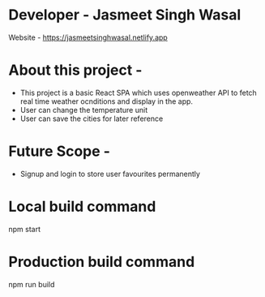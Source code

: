 # Developer - Jasmeet Singh Wasal
Website - https://jasmeetsinghwasal.netlify.app

# About this project -
- This project is a basic React SPA which uses openweather API to fetch real time weather ocnditions and display in the app.
- User can change the temperature unit
- User can save the cities for later reference

# Future Scope -
- Signup and login to store user favourites permanently

# Local build command
npm start

# Production build command
npm run build 

